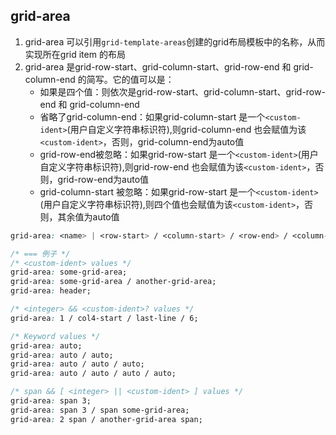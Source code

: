 ## grid-area
1. grid-area 可以引用`grid-template-areas`创建的grid布局模板中的名称，从而实现所在grid item 的布局
2. grid-area 是grid-row-start、grid-column-start、grid-row-end 和 grid-column-end 的简写。它的值可以是：
    * 如果是四个值：则依次是grid-row-start、grid-column-start、grid-row-end 和 grid-column-end
    * 省略了grid-column-end：如果grid-column-start 是一个`<custom-ident>`(用户自定义字符串标识符),则grid-column-end 也会赋值为该`<custom-ident>`，否则，grid-column-end为auto值
    * grid-row-end被忽略：如果grid-row-start 是一个`<custom-ident>`(用户自定义字符串标识符),则grid-row-end 也会赋值为该`<custom-ident>`，否则，grid-row-end为auto值
    * grid-column-start 被忽略：如果grid-row-start 是一个`<custom-ident>`(用户自定义字符串标识符),则四个值也会赋值为该`<custom-ident>`，否则，其余值为auto值

```css
grid-area: <name> | <row-start> / <column-start> / <row-end> / <column-end>;

/* === 例子 */
/* <custom-ident> values */
grid-area: some-grid-area;
grid-area: some-grid-area / another-grid-area;
grid-area: header;

/* <integer> && <custom-ident>? values */
grid-area: 1 / col4-start / last-line / 6;

/* Keyword values */
grid-area: auto;
grid-area: auto / auto;
grid-area: auto / auto / auto;
grid-area: auto / auto / auto / auto;

/* span && [ <integer> || <custom-ident> ] values */
grid-area: span 3;
grid-area: span 3 / span some-grid-area;
grid-area: 2 span / another-grid-area span;
```
